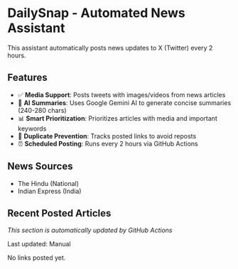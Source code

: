 # DailySnap - Automated News Assistant

This assistant automatically posts news updates to X (Twitter) every 2 hours.

## Features

- ✅ **Media Support**: Posts tweets with images/videos from news articles
- 🤖 **AI Summaries**: Uses Google Gemini AI to generate concise summaries (240-280 chars)
- 📊 **Smart Prioritization**: Prioritizes articles with media and important keywords
- 🔄 **Duplicate Prevention**: Tracks posted links to avoid reposts
- ⏰ **Scheduled Posting**: Runs every 2 hours via GitHub Actions

## News Sources

- The Hindu (National)
- Indian Express (India)

## Recent Posted Articles

*This section is automatically updated by GitHub Actions*

Last updated: Manual

No links posted yet.